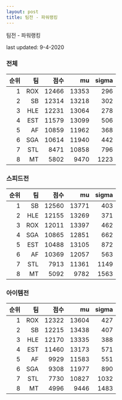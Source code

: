 ```yaml
---
layout: post
title: 팀전 - 파워랭킹
---
```


팀전 - 파워랭킹

last updated: 9-4-2020

### 전체

| 순위 | 팀 | 점수 | mu | sigma |
|---:|---:|---:|---:|---:|
| 1 | ROX | 12466 | 13353 | 296 |
| 2 | SB | 12314 | 13218 | 302 |
| 3 | HLE | 12231 | 13064 | 278 |
| 4 | EST | 11579 | 13099 | 506 |
| 5 | AF | 10859 | 11962 | 368 |
| 6 | SGA | 10614 | 11940 | 442 |
| 7 | STL | 8471 | 10858 | 796 |
| 8 | MT | 5802 | 9470 | 1223 |

### 스피드전

| 순위 | 팀 | 점수 | mu | sigma |
|---:|---:|---:|---:|---:|
| 1 | SB | 12560 | 13771 | 403 |
| 2 | HLE | 12155 | 13269 | 371 |
| 3 | ROX | 12011 | 13397 | 462 |
| 4 | SGA | 10865 | 12851 | 662 |
| 5 | EST | 10488 | 13105 | 872 |
| 6 | AF | 10369 | 12057 | 563 |
| 7 | STL | 7913 | 11361 | 1149 |
| 8 | MT | 5092 | 9782 | 1563 |

### 아이템전

| 순위 | 팀 | 점수 | mu | sigma |
|---:|---:|---:|---:|---:|
| 1 | ROX | 12322 | 13604 | 427 |
| 2 | SB | 12215 | 13438 | 407 |
| 3 | HLE | 12170 | 13335 | 388 |
| 4 | EST | 11460 | 13173 | 571 |
| 5 | AF | 9929 | 11583 | 551 |
| 6 | SGA | 9308 | 11977 | 890 |
| 7 | STL | 7730 | 10827 | 1032 |
| 8 | MT | 4996 | 9446 | 1483 |
